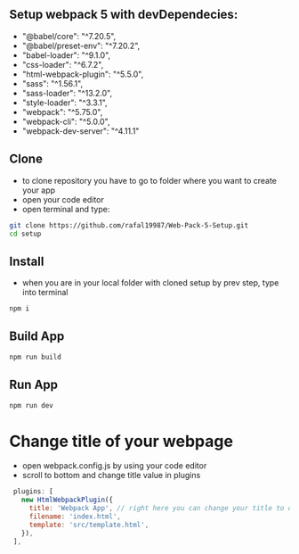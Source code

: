 ## Setup webpack 5 with devDependecies:

- "@babel/core": "^7.20.5",
- "@babel/preset-env": "^7.20.2",
- "babel-loader": "^9.1.0",
- "css-loader": "^6.7.2",
- "html-webpack-plugin": "^5.5.0",
- "sass": "^1.56.1",
- "sass-loader": "^13.2.0",
- "style-loader": "^3.3.1",
- "webpack": "^5.75.0",
- "webpack-cli": "^5.0.0",
- "webpack-dev-server": "^4.11.1"

## Clone

- to clone repository you have to go to folder where you want to create your app
- open your code editor
- open terminal and type:
```bash
git clone https://github.com/rafal19987/Web-Pack-5-Setup.git
cd setup
```

## Install

- when you are in your local folder with cloned setup by prev step, type into terminal
```bash 
npm i
```

## Build App

```bash
npm run build
```

## Run App

```bash
npm run dev
```

# Change title of your webpage
- open webpack.config.js by using your code editor
- scroll to bottom and change title value in plugins
 ```js
  plugins: [
    new HtmlWebpackPlugin({
      title: 'Webpack App', // right here you can change your title to display
      filename: 'index.html',
      template: 'src/template.html',
    }),
  ],
 ```
